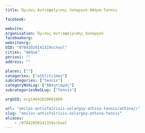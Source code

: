 ```yaml
---
title: Όμιλος Αντισφαίρισης Χολαργού-Αθήνα-Tennis

facebook:

website:
organisation: Όμιλος Αντισφαίρισης Χολαργού
facebookorg:
websiteorg:
UID: "07042020141319school"
cities: "Αθήνα"
perioxi: ""
address: ""

places: [""]
categories: ["athlitismos"]
subcategories: ["tennis"]
categoryNoSLug: ["Αθλητισμός"]
subcategoriesNoSLug: ["Tennis"]

orgUID: org14042020001009

url: "omilos-antisfairisis-xolargoy-athina-tennis/athina//"
slug: "omilos-antisfairisis-xolargoy-athina-tennis"
aliases:
    - /07042020141319school
---
```





